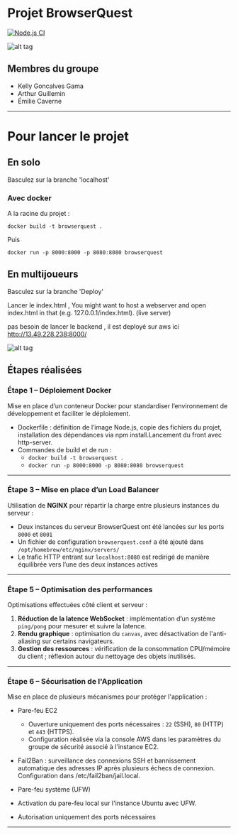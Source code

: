 # Projet BrowserQuest

[![Node.js CI](https://github.com/nenuadrian/BrowserQuest/actions/workflows/node.js.yml/badge.svg)](https://github.com/nenuadrian/BrowserQuest/actions/workflows/node.js.yml)

![alt tag](https://raw.github.com/nenuadrian/BrowserQuest/master/screens/1.png)

## Membres du groupe

- Kelly Goncalves Gama
- Arthur Guillemin
- Émilie Caverne

---
# Pour lancer le projet 

## En solo

Basculez sur la branche 'localhost'
### Avec docker 
A la racine du projet : 

`docker build -t browserquest .`

Puis 

`docker run -p 8000:8000 -p 8080:8080 browserquest`

## En multijoueurs

Basculez sur la branche 'Deploy'

Lancer le index.html , You might want to host a webserver and open index.html in that (e.g. 127.0.0.1/index.html). (live server)

pas besoin de lancer le backend , il est deployé sur aws ici http://13.49.228.238:8000/ 

![alt tag](https://raw.github.com/nenuadrian/BrowserQuest/screens/5.png)


## Étapes réalisées



### Étape 1 – Déploiement Docker

Mise en place d’un conteneur Docker pour standardiser l’environnement de développement et faciliter le déploiement.

- Dockerfile : définition de l’image Node.js, copie des fichiers du projet, installation des dépendances via npm install.Lancement du front avec http-server.
- Commandes de build et de run :
    - `docker build -t browserquest .`
    - `docker run -p 8000:8000 -p 8080:8080 browserquest`
---

### Étape 3 – Mise en place d’un Load Balancer

Utilisation de **NGINX** pour répartir la charge entre plusieurs instances du serveur :

- Deux instances du serveur BrowserQuest ont été lancées sur les ports `8000` et `8001`
- Un fichier de configuration `browserquest.conf` a été ajouté dans `/opt/homebrew/etc/nginx/servers/`
- Le trafic HTTP entrant sur `localhost:8080` est redirigé de manière équilibrée vers l’une des deux instances actives

---

### Étape 5 – Optimisation des performances

Optimisations effectuées côté client et serveur :

1. **Réduction de la latence WebSocket** : implémentation d’un système `ping/pong` pour mesurer et suivre la latence.
2. **Rendu graphique** : optimisation du `canvas`, avec désactivation de l'anti-aliasing sur certains navigateurs.
3. **Gestion des ressources** : vérification de la consommation CPU/mémoire du client ; réflexion autour du nettoyage des objets inutilisés.

---

 ### Étape 6 – Sécurisation de l'Application

Mise en place de plusieurs mécanismes pour protéger l'application :

- Pare-feu EC2
    - Ouverture uniquement des ports nécessaires : `22` (SSH), `80` (HTTP) et `443` (HTTPS).
    - Configuration réalisée via la console AWS dans les paramètres du groupe de sécurité associé à l'instance EC2. 
- Fail2Ban : surveillance des connexions SSH et bannissement automatique des adresses IP après plusieurs échecs de connexion. Configuration dans /etc/fail2ban/jail.local.

- Pare-feu système (UFW)
- Activation du pare-feu local sur l'instance Ubuntu avec UFW.
- Autorisation uniquement des ports nécessaires

---
